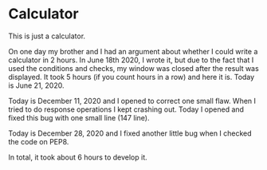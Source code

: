 # Calculator
This is just a calculator.

On one day my brother and I had an argument about whether I could write a calculator in 2 hours. In June 18th 2020, I wrote it, but due to the fact that I used the conditions and checks, my window was closed after the result was displayed.
It took 5 hours (if you count hours in a row) and here it is.
Today is June 21, 2020.

Today is December 11, 2020 and I opened to correct one small flaw. When I tried to do response operations I kept crashing out. Today I opened and fixed this bug with one small line (147 line).

Today is December 28, 2020 and I fixed another little bug when I checked the code on PEP8.

In total, it took about 6 hours to develop it.
